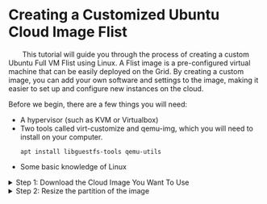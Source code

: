 # Creating a Customized Ubuntu Cloud Image Flist

&nbsp;&nbsp;&nbsp;&nbsp;&nbsp;&nbsp;&nbsp;This tutorial will guide you through the process of creating a custom Ubuntu Full VM Flist using Linux. A Flist image is a pre-configured virtual machine that can be easily deployed on the Grid. By creating a custom image, you can add your own software and settings to the image, making it easier to set up and configure new instances on the cloud.

Before we begin, there are a few things you will need:

- A hypervisor (such as KVM or Virtualbox)
- Two tools called virt-customize and qemu-img, which you will need to install on your computer.
	```
	apt install libguestfs-tools qemu-utils
	```
- Some basic knowledge of Linux

<details>
  <summary>Step 1: Download the Cloud Image You Want To Use</summary>
  
To start, you will need to download a cloud image of your choice. In this example, we will use Ubuntu 20.04. You can download the image by visiting this [link:](https://cloud-images.ubuntu.com/focal/current/focal-server-cloudimg-amd64.img)

or with 

```
wget https://cloud-images.ubuntu.com/focal/current/focal-server-cloudimg-amd64.img
```
</details>

<details>
  <summary>Step 2: Resize the partition of the image</summary>
  
The standard Ubuntu cloud image is 2.1GB in size. If you need more space for the software you will add later, you can use a tool called "qemu-img" to resize the partition of the image. To do this, open the command prompt and type the following command: 
```
qemu-img resize focal-server-cloudimg-amd64.img +1G
```
-  This will add 1GB to the image.
  ```
</details>

<details>
  <summary>Step 3: Set a root password</summary>
  We need to set a root password so we can login to the VM console to set up our image. To do this, open the command prompt and type the following command: 
```
virt-customize -a ubuntu-20-04-amd64.img --root-password password:yourpassword
(replace "yourpassword" with the password of your choice)
```
</details>
<details>
  <summary>Step 4: Expand the file system on the cloud image</summary>
 Expanding the file system of an Ubuntu cloud image after using the qemu-img resize command can be done using the GParted partition editor tool. GParted is a graphical tool that allows you to view and modify the partitions on your disk.

- **1.) Mount the image:**

	You will need to mount the image to the qemu hypervisor. You can do this by running the command 
	```
	qemu-nbd -c /dev/nbdX your_image.img
	(replace X with the next available nbd device number and your_image.img with the actual name of your image file)
	```
		
	- the letter "X" is a placeholder for the next available nbd device number. To know what to use for "X", you can run the command 
	
		```
		ls /dev/nbd*
		```	
		This command will list all of the nbd devices that are currently available on your system. If you don't have any nbd devices connected, you can use "X" as 0. If you already have some nbd devices connected, you can use the next available number. For example, if you have /dev/nbd0 and /dev/nbd1 connected, you can use "X" as 2.

		Also, you could use a command such as 
		```
		ls /dev/nbd* | grep -o '[0-9]' | tail -1
		```
		to get the next available nbd device number. This command will list all nbd devices, pick only the numbers, and get the last one, so it will give you the next available one.

- **2.) Start GParted:**

	Once you have mounted the image, open a terminal and run the command 
	```
	sudo gparted /dev/nbdX" 
	(replace X with the nbd device number used in the previous step) to start GParted.
	```
- **3.) Select the cloud image:**

	In GParted, select the cloud image(the ext4 partition) from the device list, and right-click on it and choose ‘Resize/Move’.
![selectthecloudimage](https://user-images.githubusercontent.com/44621168/214429547-b1b8583f-4949-4f4e-9c5b-0c73e3b78f38.png)

- **4.) Expand the partition:**

	Move the used ‘partition space bar’ to the right to expand the file system.
![movepartcmb](https://user-images.githubusercontent.com/44621168/214430335-edf566da-8793-40ab-be5e-4caae247c81b.png)



- **5.) Apply the changes:**

	Then press ‘Resize/Move’, next the green check mark to apply the changes, confirm with ‘Apply’
![apply all operatiosn](https://user-images.githubusercontent.com/44621168/214429522-f19bd0a0-df8b-4aa3-80b7-3d5fc2fbebc3.png) 

By doing this, you will expand the partition and the file system on the cloud image.

- **6.) Unmount the image:**
	You can unmount the image by running the command "
	```
	qemu-nbd -d /dev/nbdX"
	(replace X with the nbd device number used in the previous step)
	```
It's worth noting that, depending on the size of the partition and the amount of data on it, this process may take some time, so it's best to be patient.


</details>

<details>
  <summary>Step 5: Install your custom software</summary>
 
To start the temporary VM for customizing the cloud image using the QEMU hypervisor, you will need to use the command line. The process is as follows:

- **1.) Open the command prompt or terminal on your computer.**

- **2.) Navigate to the location of the cloud image you downloaded earlier using the "cd" command.**

- **3.) Start and modify your image**
	you can use this command to start the virtual machine.
	```
	qemu-system-x86_64 -enable-kvm -m 2048 -hda your_image.img to start the virtual machine.
	```
	- -enable-kvm will enable hardware acceleration, -m 2048 will assign 2048MB of memory to the virtual machine, 
	- -hda your_image.img will specify the path to the cloud image you want to use.

	
	Once the virtual machine is running, you can use this command to check if the image is running.
	```
	qemu-monitor-command --hmp 'info block' 
	```
	

	To access the virtual machine console, you can use this  command 
	```
	qemu-system-x86_64 -enable-kvm -m 2048 -hda your_image.img -monitor stdio"
	```
	
</details>

<details>
  <summary>Step 6: Cleanup</summary>
  Once everything has been set up to your liking and before shutting down the vm, it's important to do some cleanup to ensure the image is secure and ready for deployment. The following are the steps you need to take via the VM console:

- **1.) Default the sshd config:**

	The first step is to default the sshd config file to remove any changes that were made to enable root login and password authentication. This is important to ensure that the image is secure when it's deployed on the grid.
	You can do this by running the command:

	```
	cp /etc/ssh/sshd_config_backup /etc/ssh/sshd_config
	```

	This command will copy the original sshd config file that was backed up earlier, replacing the current config file with the original.

- **2.) Remove ssh key files:**

	It's important to remove the ssh key files that were generated when enabling SSH, as they can be used to access the image remotely. You can remove these files by running the command:
	```
	rm /etc/ssh/ssh_host_*
	```
	This command will remove all files that start with "ssh_host_" in the /etc/ssh/ directory.

- **3.) Remove the directory /run/sshd:**

	The directory /run/sshd is used by the SSH daemon and it's important to remove it as well. You can remove this directory by running the command:
	```
	rm -r /run/sshd
	```

- **4.) Enable all required systemd services:**

	This step is important to ensure that your custom software or service will start automatically when the image boots. You can enable a systemd service by running the command:
	```
	systemctl enable your-service
	(replace "your-service" with the service name)
	```

- **5.) Check and enable the firewall:**

	It's important to check and enable the firewall to ensure the image is secure when it's deployed. You can check the firewall status by running the command:
	```
	ufw status
	```

	If the firewall is not enabled, you can enable it by running the command:

	```
	ufw enable
	```

- **6.) Change root password:**

	It's important to clear the root password to ensure the image is secure when it's deployed. You can clear the root password by running the command:
	```
	passwd -d "your User"
	```

- **7.) Clear bash history:**

	To ensure that your commands and configurations are not visible to others, it's important to clear the bash history for root and other users. You can clear the bash history for root

	by running the command:

	```
	echo "" > /root/.bash_history
	```
	This command will overwrite the .bash_history file with an empty string, effectively clearing it.

	If you have created other users on the VM, you will also need to clear their bash history by running the command:

	```
	echo "" > /home/username/.bash_history
	(replace "username" with the actual username)
	```

	It's also a good idea to logout of the VM console, log back in, and use a text editor such as Vim or Nano to edit the .bash_history file and put a space in front of the text editor command (so it’s not stored in the bash history when you logout). This can be done by running the command :

	```
	space + text editor command (ex: vim /root/.bash_history)
	```

	Once you have completed all the cleanup steps, you can shut down the VM and use the cloud image for deployment. Keep in mind that the image can be reused multiple times, and it's important to keep the image up-to-date and maintain the security of the image.
</details>

<details>
  <summary>Step 7: Upload image to the Hub</summary>
 
Once you have completed customizing the cloud image and have done the necessary cleanup, the next step is to package and upload the image to the Hub. The Hub is a centralized repository where you can store and share your custom images.

- **1.) Convert the image format:**

	You will need to convert the image format from qcow2 to raw using the command 
	```
	qemu-img convert -p -f qcow2 -O raw your_image.img image.raw"
	```

	This command will convert the image format and save the output as "image.raw", you must use this name for a full vm. 

- **2.) Create a tarball of the image:**

	Create a tarball of the image by running the command 
	```
	tar -czf name_of_release.tar.gz image.raw
	```
	This command will create a compressed archive file "name_of_release.tar.gz" of the image.raw file. you can name your image here this file name is not important.

- **3.) Upload the image to the Hub:**

	Once you have the tarball, you can upload it to the Hub by going to https://hub.grid.tf/ and use the upload feature. Once the upload is complete, you will be able to find the uploaded image in your personal repository https://hub.grid.tf/your-username.3bot

	It's worth noting that you should keep the image updated and maintain the security of the image to ensure that it's safe to use.

	Also, depending on the size of the image, the upload may take some time, so it's best to be patient and wait for the upload to complete.
</details>



